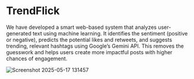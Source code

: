 ﻿# TrendFlick


We have developed a smart web-based system that analyzes user-generated text using machine learning. It identifies the sentiment (positive or negative), predicts the potential likes and retweets, and suggests trending, relevant hashtags using Google’s Gemini API. This removes the guesswork and helps users create more impactful posts with higher chances of engagement.

![Screenshot 2025-05-17 131457](https://github.com/user-attachments/assets/8086bc33-2a06-43fe-ae78-6dcb1d64378a)

